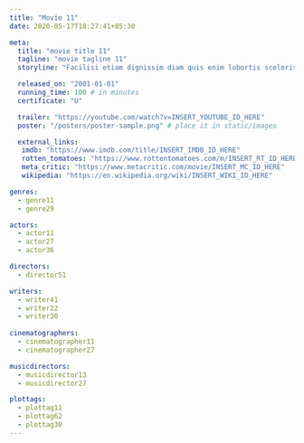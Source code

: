 ```yaml
---
title: "Movie 11"
date: 2020-05-17T18:27:41+05:30

meta:
  title: "movie title 11"
  tagline: "movie tagline 11"
  storyline: "Facilisi etiam dignissim diam quis enim lobortis scelerisque. Tristique senectus et netus et malesuada"

  released_on: "2001-01-01"
  running_time: 100 # in minutes
  certificate: "U"

  trailer: "https://youtube.com/watch?v=INSERT_YOUTUBE_ID_HERE" 
  poster: "/posters/poster-sample.png" # place it in static/images

  external_links:
   imdb: "https://www.imdb.com/title/INSERT_IMDB_ID_HERE"
   rotten_tomatoes: "https://www.rottentomatoes.com/m/INSERT_RT_ID_HERE"
   meta_critic: "https://www.metacritic.com/movie/INSERT_MC_ID_HERE"
   wikipedia: "https://en.wikipedia.org/wiki/INSERT_WIKI_ID_HERE"

genres:
  - genre11
  - genre29

actors:
  - actor11
  - actor27
  - actor36

directors:
  - director51

writers:
  - writer41
  - writer22
  - writer30
  
cinematographers:
  - cinematographer11
  - cinematographer27

musicdirectors:
  - musicdirector13
  - musicdirector27

plottags:
  - plottag11
  - plottag62
  - plottag30
---
```

